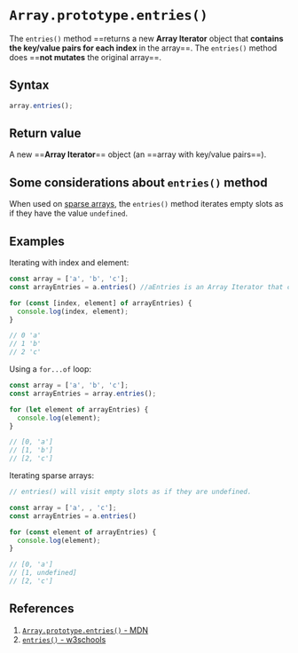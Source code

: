 # `Array.prototype.entries()`

The `entries()` method ==returns a new **Array Iterator** object that **contains the key/value pairs for each index** in the array==. The `entries()` method does ==**not mutates** the original array==.

## Syntax

```js
array.entries();
```

## Return value

A new ==**Array Iterator**== object (an ==array with key/value pairs==).

## Some considerations about `entries()` method

When used on [sparse arrays](https://developer.mozilla.org/en-US/docs/Web/JavaScript/Guide/Indexed_collections#sparse_arrays), the `entries()` method iterates empty slots as if they have the value `undefined`.

## Examples

Iterating with index and element:

```js
const array = ['a', 'b', 'c'];
const arrayEntries = a.entries() //aEntries is an Array Iterator that contains the key/value pairs for each index

for (const [index, element] of arrayEntries) {
  console.log(index, element);
}

// 0 'a'
// 1 'b'
// 2 'c'
```

Using a `for...of` loop:

```js
const array = ['a', 'b', 'c'];
const arrayEntries = array.entries();

for (let element of arrayEntries) {
  console.log(element);
}

// [0, 'a']
// [1, 'b']
// [2, 'c']
```

Iterating sparse arrays:

```js
// entries() will visit empty slots as if they are undefined.

const array = ['a', , 'c'];
const arrayEntries = a.entries()

for (const element of arrayEntries) {
  console.log(element);
}

// [0, 'a']
// [1, undefined]
// [2, 'c']
```

## References

1. [`Array.prototype.entries()` - MDN](https://developer.mozilla.org/en-US/docs/Web/JavaScript/Reference/Global_Objects/Array/entries)
2. [`entries()` - w3schools](https://www.w3schools.com/jsref/jsref_entries.asp)

